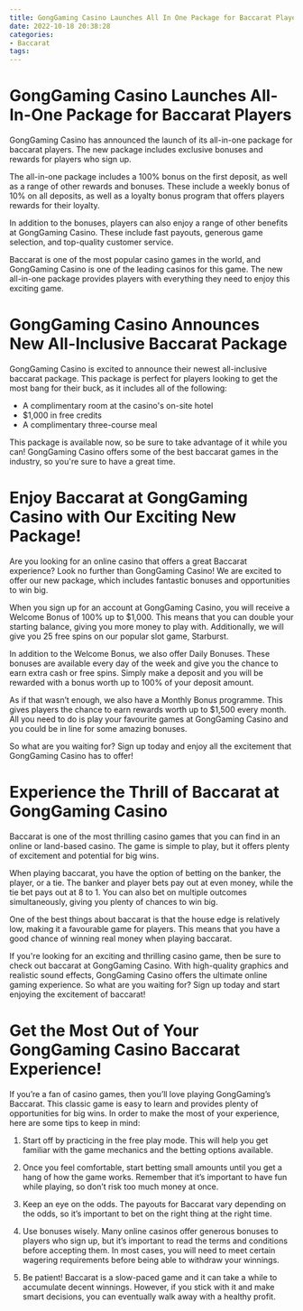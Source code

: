 ```yaml
---
title: GongGaming Casino Launches All In One Package for Baccarat Players 
date: 2022-10-18 20:38:28
categories:
- Baccarat
tags:
---
```



#  GongGaming Casino Launches All-In-One Package for Baccarat Players 

GongGaming Casino has announced the launch of its all-in-one package for baccarat players. The new package includes exclusive bonuses and rewards for players who sign up.

The all-in-one package includes a 100% bonus on the first deposit, as well as a range of other rewards and bonuses. These include a weekly bonus of 10% on all deposits, as well as a loyalty bonus program that offers players rewards for their loyalty.

In addition to the bonuses, players can also enjoy a range of other benefits at GongGaming Casino. These include fast payouts, generous game selection, and top-quality customer service.

Baccarat is one of the most popular casino games in the world, and GongGaming Casino is one of the leading casinos for this game. The new all-in-one package provides players with everything they need to enjoy this exciting game.

#  GongGaming Casino Announces New All-Inclusive Baccarat Package 

GongGaming Casino is excited to announce their newest all-inclusive baccarat package. This package is perfect for players looking to get the most bang for their buck, as it includes all of the following:

- A complimentary room at the casino's on-site hotel
- $1,000 in free credits
- A complimentary three-course meal

This package is available now, so be sure to take advantage of it while you can! GongGaming Casino offers some of the best baccarat games in the industry, so you're sure to have a great time.

#  Enjoy Baccarat at GongGaming Casino with Our Exciting New Package! 

Are you looking for an online casino that offers a great Baccarat experience? Look no further than GongGaming Casino! We are excited to offer our new package, which includes fantastic bonuses and opportunities to win big.

When you sign up for an account at GongGaming Casino, you will receive a Welcome Bonus of 100% up to $1,000. This means that you can double your starting balance, giving you more money to play with. Additionally, we will give you 25 free spins on our popular slot game, Starburst.

In addition to the Welcome Bonus, we also offer Daily Bonuses. These bonuses are available every day of the week and give you the chance to earn extra cash or free spins. Simply make a deposit and you will be rewarded with a bonus worth up to 100% of your deposit amount.

As if that wasn’t enough, we also have a Monthly Bonus programme. This gives players the chance to earn rewards worth up to $1,500 every month. All you need to do is play your favourite games at GongGaming Casino and you could be in line for some amazing bonuses.

So what are you waiting for? Sign up today and enjoy all the excitement that GongGaming Casino has to offer!

#  Experience the Thrill of Baccarat at GongGaming Casino 

Baccarat is one of the most thrilling casino games that you can find in an online or land-based casino. The game is simple to play, but it offers plenty of excitement and potential for big wins.

When playing baccarat, you have the option of betting on the banker, the player, or a tie. The banker and player bets pay out at even money, while the tie bet pays out at 8 to 1. You can also bet on multiple outcomes simultaneously, giving you plenty of chances to win big.

One of the best things about baccarat is that the house edge is relatively low, making it a favourable game for players. This means that you have a good chance of winning real money when playing baccarat.

If you're looking for an exciting and thrilling casino game, then be sure to check out baccarat at GongGaming Casino. With high-quality graphics and realistic sound effects, GongGaming Casino offers the ultimate online gaming experience. So what are you waiting for? Sign up today and start enjoying the excitement of baccarat!

#  Get the Most Out of Your GongGaming Casino Baccarat Experience!

If you’re a fan of casino games, then you’ll love playing GongGaming’s Baccarat. This classic game is easy to learn and provides plenty of opportunities for big wins. In order to make the most of your experience, here are some tips to keep in mind:

1. Start off by practicing in the free play mode. This will help you get familiar with the game mechanics and the betting options available.

2. Once you feel comfortable, start betting small amounts until you get a hang of how the game works. Remember that it’s important to have fun while playing, so don’t risk too much money at once.

3. Keep an eye on the odds. The payouts for Baccarat vary depending on the odds, so it’s important to bet on the right thing at the right time.

4. Use bonuses wisely. Many online casinos offer generous bonuses to players who sign up, but it’s important to read the terms and conditions before accepting them. In most cases, you will need to meet certain wagering requirements before being able to withdraw your winnings.

5. Be patient! Baccarat is a slow-paced game and it can take a while to accumulate decent winnings. However, if you stick with it and make smart decisions, you can eventually walk away with a healthy profit.